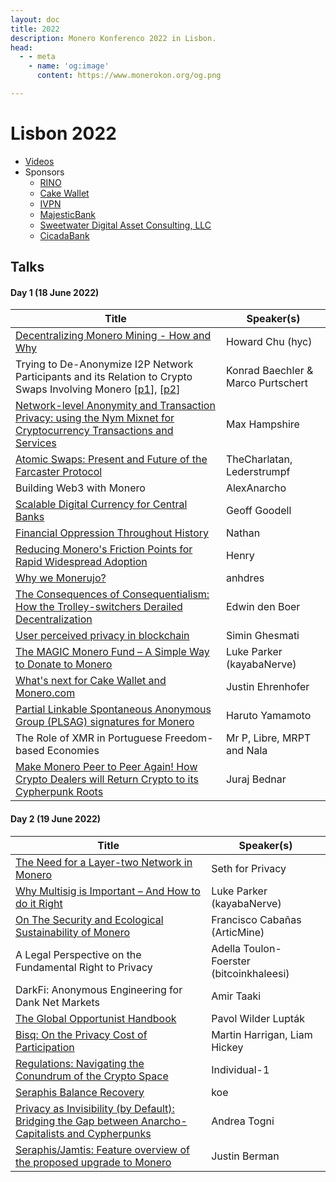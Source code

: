 ```yaml
---
layout: doc
title: 2022
description: Monero Konferenco 2022 in Lisbon.
head:
  - - meta
    - name: 'og:image'
      content: https://www.monerokon.org/og.png

---
```


# Lisbon 2022
*  [Videos](https://www.youtube.com/playlist?list=PLsSYUeVwrHBndRQoQ-vLezzlHPLRDNzaw)
*  Sponsors
   - [RINO](https://rino.io)
   - [Cake Wallet](https://cakewallet.com)
   - [IVPN](https://www.ivpn.net)
   - [MajesticBank](https://majesticbank.sc)
   - [Sweetwater Digital Asset Consulting, LLC](https://sweetwater.consulting)
   - [CicadaBank](https://cicadabank.com)
 
## Talks

#### Day 1 (18 June 2022)

| Title         | Speaker(s) |
| ------------- | ------------- |
| [Decentralizing Monero Mining - How and Why](https://github.com/MoneroKon/meta/raw/main/slides/2022/howard-chu.pdf)  | Howard Chu (hyc)  |
| Trying to De-Anonymize I2P Network Participants and its Relation to Crypto Swaps Involving Monero [[p1](https://github.com/MoneroKon/meta/raw/main/slides/2022/konrad-bachler.pdf)], [[p2](https://github.com/MoneroKon/meta/raw/main/slides/2022/marco.pdf)] | Konrad Baechler & Marco Purtschert  |
| [Network-level Anonymity and Transaction Privacy: using the Nym Mixnet for Cryptocurrency Transactions and Services](https://github.com/MoneroKon/meta/raw/main/slides/2022/max.pdf) | Max Hampshire |
| [Atomic Swaps: Present and Future of the Farcaster Protocol](https://github.com/MoneroKon/meta/raw/main/slides/2022/sebastian-kung.pdf) | TheCharlatan, Lederstrumpf |
| Building Web3 with Monero | AlexAnarcho |
| [Scalable Digital Currency for Central Banks](https://github.com/MoneroKon/meta/raw/main/slides/2022/geoffrey-goodell.pdf) | Geoff Goodell |
| [Financial Oppression Throughout History](https://github.com/MoneroKon/meta/raw/main/slides/2022/nathan-bartram.pdf) | Nathan |
| [Reducing Monero's Friction Points for Rapid Widespread Adoption](https://github.com/MoneroKon/meta/raw/main/slides/2022/henry.pdf) | Henry |
| [Why we Monerujo?](https://github.com/MoneroKon/meta/raw/main/slides/2022/anhdres.pdf)| anhdres |
| [The Consequences of Consequentialism: How the Trolley-switchers Derailed Decentralization](https://github.com/MoneroKon/meta/raw/main/slides/2022/edwin-den-boer.pdf) | Edwin den Boer |
| [User perceived privacy in blockchain](https://github.com/MoneroKon/meta/raw/main/slides/2022/simin-ghesmati.pdf) | Simin Ghesmati |
| [The MAGIC Monero Fund – A Simple Way to Donate to Monero](https://github.com/MoneroKon/meta/raw/main/slides/2022/luke-parker-2.pdf) | Luke Parker (kayabaNerve) |
| [What's next for Cake Wallet and Monero.com](https://github.com/MoneroKon/meta/raw/main/slides/2022/sgp.pdf) | Justin Ehrenhofer |
| [Partial Linkable Spontaneous Anonymous Group (PLSAG) signatures for Monero](https://github.com/MoneroKon/meta/raw/main/slides/2022/haruto-yamamoto.pdf) | Haruto Yamamoto |
| The Role of XMR in Portuguese Freedom-based Economies | Mr P, Libre, MRPT and Nala |
| [Make Monero Peer to Peer Again! How Crypto Dealers will Return Crypto to its Cypherpunk Roots](https://github.com/MoneroKon/meta/raw/main/slides/2022/juraj-bednar.pdf) | Juraj Bednar |

#### Day 2 (19 June 2022)

| Title         | Speaker(s) |
| ------------- | ------------- |
| [The Need for a Layer-two Network in Monero](https://github.com/MoneroKon/meta/raw/main/slides/2022/seth.pdf) | Seth for Privacy |
| [Why Multisig is Important – And How to do it Right](https://raw.githubusercontent.com/kayabaNerve/presentations/main/Why%20Multisig%20Is%20Important%20-%20And%20How%20To%20Do%20It%20Right.pdf) | Luke Parker (kayabaNerve) |
| [On The Security and Ecological Sustainability of Monero](https://github.com/MoneroKon/meta/raw/main/slides/2022/articmine.pdf) | Francisco Cabañas (ArticMine) |
| A  Legal Perspective on the Fundamental Right to Privacy | Adella Toulon-Foerster (bitcoinkhaleesi) |
| DarkFi: Anonymous Engineering for Dank Net Markets | Amir Taaki
| [The Global Opportunist Handbook](https://github.com/MoneroKon/meta/raw/main/slides/2022/pavol.pdf) | Pavol Wilder Lupták |
| [Bisq: On the Privacy Cost of Participation](https://github.com/MoneroKon/meta/raw/main/slides/2022/liam-hickey.pdf) | Martin Harrigan, Liam Hickey |
| [Regulations: Navigating the Conundrum of the Crypto Space](https://github.com/MoneroKon/meta/raw/main/slides/2022/individual-1.pdf) | Individual-1 |
| [Seraphis Balance Recovery](https://github.com/MoneroKon/meta/raw/main/slides/2022/Seraphis%20Balance%20Recovery.pdf) | koe |
| [Privacy as Invisibility (by Default): Bridging the Gap between Anarcho-Capitalists and Cypherpunks](https://github.com/MoneroKon/meta/raw/main/slides/2022/andrea-togni.pdf) | Andrea Togni |
| [Seraphis/Jamtis: Feature overview of the proposed upgrade to Monero](https://github.com/MoneroKon/meta/raw/main/slides/2022/j-berman.pdf) | Justin Berman |
